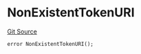 # NonExistentTokenURI
[Git Source](https://github.com/MrsP3lt/solfoundry/blob/09ad585df6ec6c2a42c7a5c121c935d584701272/src/NFT.sol)


```solidity
error NonExistentTokenURI();
```

